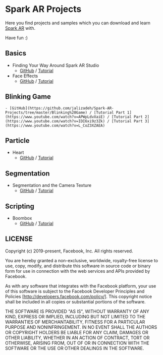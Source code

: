 # Spark AR Projects

Here you find projects and samples which you can download and learn [Spark AR](https://sparkar.facebook.com/ar-studio/) with.

Have fun :)


## Basics
- Finding Your Way Around Spark AR Studio
	- [GitHub](https://github.com/jalizadeh/Spark-AR-Projects/tree/master/Basics/01%20-%20Finding%20Your%20Way%20Around%20Spark%20AR%20Studio) / [Tutorial](https://sparkar.facebook.com/ar-studio/learn/documentation/before-you-start/basics/finding-your-way-around/)
- Face Effects
	- [GitHub](https://github.com/jalizadeh/Spark-AR-Projects/tree/master/Basics/02%20-%20Face%20Effects) / [Tutorial](https://sparkar.facebook.com/ar-studio/learn/documentation/tutorials/quick-start-guide)


## Blinking Game
	- [GitHub](https://github.com/jalizadeh/Spark-AR-Projects/tree/master/Blinking%20Game) / [Tutorial Part 1](https://www.youtube.com/watch?v=APWpLdvXaiE) / [Tutorial Part 2](https://www.youtube.com/watch?v=IDI6xi9z3Zk) / [Tutorial Part 3](https://www.youtube.com/watch?v=L_CoZ3XZAEA)



## Particle
- Heart
	- [GitHub](https://github.com/jalizadeh/Spark-AR-Projects/tree/master/Particles/Heart) / [Tutorial](https://sparkar.facebook.com/ar-studio/learn/documentation/tutorials/using-particles)


## Segmentation
- Segmentation and the Camera Texture
	- [GitHub](https://github.com/jalizadeh/Spark-AR-Projects/tree/master/Segmentation/) / [Tutorial](https://sparkar.facebook.com/ar-studio/learn/documentation/tutorials-and-samples/tutorials/segmentation-and-camera-texture)



## Scripting
- Boombox
	- [GitHub](https://github.com/jalizadeh/Spark-AR-Projects/tree/master/Scripting/Boombox) / [Tutorial](https://sparkar.facebook.com/ar-studio/learn/documentation/scripting/scripting-tutorial/)



## LICENSE
Copyright (c) 2019-present, Facebook, Inc. All rights reserved.

You are hereby granted a non-exclusive, worldwide, royalty-free license to use,
copy, modify, and distribute this software in source code or binary form for use
in connection with the web services and APIs provided by Facebook.

As with any software that integrates with the Facebook platform, your use of
this software is subject to the Facebook Developer Principles and Policies
[http://developers.facebook.com/policy/]. This copyright notice shall be
included in all copies or substantial portions of the software.

THE SOFTWARE IS PROVIDED "AS IS", WITHOUT WARRANTY OF ANY KIND, EXPRESS OR
IMPLIED, INCLUDING BUT NOT LIMITED TO THE WARRANTIES OF MERCHANTABILITY, FITNESS
FOR A PARTICULAR PURPOSE AND NONINFRINGEMENT. IN NO EVENT SHALL THE AUTHORS OR
COPYRIGHT HOLDERS BE LIABLE FOR ANY CLAIM, DAMAGES OR OTHER LIABILITY, WHETHER
IN AN ACTION OF CONTRACT, TORT OR OTHERWISE, ARISING FROM, OUT OF OR IN
CONNECTION WITH THE SOFTWARE OR THE USE OR OTHER DEALINGS IN THE SOFTWARE.